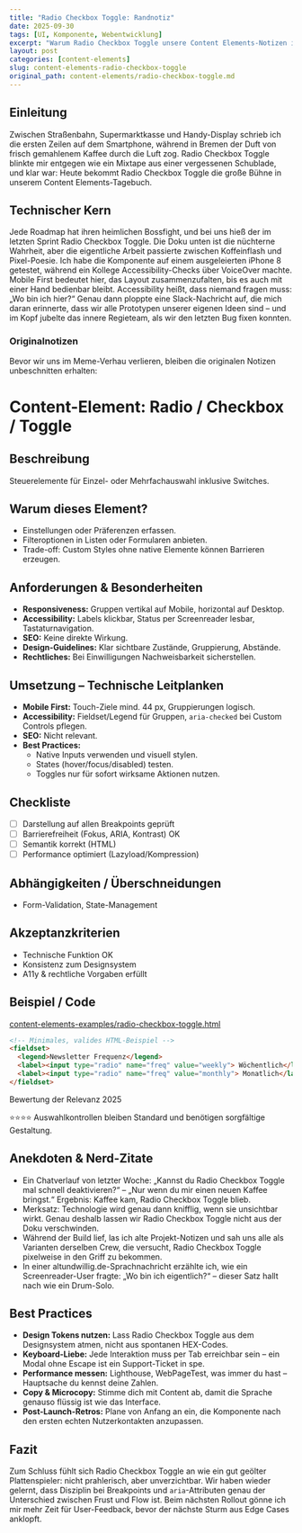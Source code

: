 ```yaml
---
title: "Radio Checkbox Toggle: Randnotiz"
date: 2025-09-30
tags: [UI, Komponente, Webentwicklung]
excerpt: "Warum Radio Checkbox Toggle unsere Content Elements-Notizen inspiriert."
layout: post
categories: [content-elements]
slug: content-elements-radio-checkbox-toggle
original_path: content-elements/radio-checkbox-toggle.md
---
```


## Einleitung
Zwischen Straßenbahn, Supermarktkasse und Handy-Display schrieb ich die ersten Zeilen auf dem Smartphone, während in Bremen der Duft von frisch gemahlenem Kaffee durch die Luft zog. Radio Checkbox Toggle blinkte mir entgegen wie ein Mixtape aus einer vergessenen Schublade, und klar war: Heute bekommt Radio Checkbox Toggle die große Bühne in unserem Content Elements-Tagebuch.

## Technischer Kern
Jede Roadmap hat ihren heimlichen Bossfight, und bei uns hieß der im letzten Sprint Radio Checkbox Toggle. Die Doku unten ist die nüchterne Wahrheit, aber die eigentliche Arbeit passierte zwischen Koffeinflash und Pixel-Poesie. Ich habe die Komponente auf einem ausgeleierten iPhone 8 getestet, während ein Kollege Accessibility-Checks über VoiceOver machte. Mobile First bedeutet hier, das Layout zusammenzufalten, bis es auch mit einer Hand bedienbar bleibt. Accessibility heißt, dass niemand fragen muss: „Wo bin ich hier?“ Genau dann ploppte eine Slack-Nachricht auf, die mich daran erinnerte, dass wir alle Prototypen unserer eigenen Ideen sind – und im Kopf jubelte das innere Regieteam, als wir den letzten Bug fixen konnten.

### Originalnotizen
Bevor wir uns im Meme-Verhau verlieren, bleiben die originalen Notizen unbeschnitten erhalten:
# Content-Element: Radio / Checkbox / Toggle

## Beschreibung
Steuerelemente für Einzel- oder Mehrfachauswahl inklusive Switches.

## Warum dieses Element?
- Einstellungen oder Präferenzen erfassen.
- Filteroptionen in Listen oder Formularen anbieten.
- Trade-off: Custom Styles ohne native Elemente können Barrieren erzeugen.

## Anforderungen & Besonderheiten
- **Responsiveness:** Gruppen vertikal auf Mobile, horizontal auf Desktop.
- **Accessibility:** Labels klickbar, Status per Screenreader lesbar, Tastaturnavigation.
- **SEO:** Keine direkte Wirkung.
- **Design-Guidelines:** Klar sichtbare Zustände, Gruppierung, Abstände.
- **Rechtliches:** Bei Einwilligungen Nachweisbarkeit sicherstellen.

## Umsetzung – Technische Leitplanken
- **Mobile First:** Touch-Ziele mind. 44 px, Gruppierungen logisch.
- **Accessibility:** Fieldset/Legend für Gruppen, `aria-checked` bei Custom Controls pflegen.
- **SEO:** Nicht relevant.
- **Best Practices:**
  - Native Inputs verwenden und visuell stylen.
  - States (hover/focus/disabled) testen.
  - Toggles nur für sofort wirksame Aktionen nutzen.

## Checkliste
- [ ] Darstellung auf allen Breakpoints geprüft
- [ ] Barrierefreiheit (Fokus, ARIA, Kontrast) OK
- [ ] Semantik korrekt (HTML)
- [ ] Performance optimiert (Lazyload/Kompression)

## Abhängigkeiten / Überschneidungen
- Form-Validation, State-Management

## Akzeptanzkriterien
- Technische Funktion OK
- Konsistenz zum Designsystem
- A11y & rechtliche Vorgaben erfüllt

## Beispiel / Code
[content-elements-examples/radio-checkbox-toggle.html](../content-elements-examples/radio-checkbox-toggle.html)

```html
<!-- Minimales, valides HTML-Beispiel -->
<fieldset>
  <legend>Newsletter Frequenz</legend>
  <label><input type="radio" name="freq" value="weekly"> Wöchentlich</label>
  <label><input type="radio" name="freq" value="monthly"> Monatlich</label>
</fieldset>
```

Bewertung der Relevanz 2025

⭐⭐⭐⭐ Auswahlkontrollen bleiben Standard und benötigen sorgfältige Gestaltung.

## Anekdoten & Nerd-Zitate
- Ein Chatverlauf von letzter Woche: „Kannst du Radio Checkbox Toggle mal schnell deaktivieren?“ – „Nur wenn du mir einen neuen Kaffee bringst.“ Ergebnis: Kaffee kam, Radio Checkbox Toggle blieb.
- Merksatz: Technologie wird genau dann knifflig, wenn sie unsichtbar wirkt. Genau deshalb lassen wir Radio Checkbox Toggle nicht aus der Doku verschwinden.
- Während der Build lief, las ich alte Projekt-Notizen und sah uns alle als Varianten derselben Crew, die versucht, Radio Checkbox Toggle pixelweise in den Griff zu bekommen.
- In einer altundwillig.de-Sprachnachricht erzählte ich, wie ein Screenreader-User fragte: „Wo bin ich eigentlich?“ – dieser Satz hallt nach wie ein Drum-Solo.

## Best Practices
- **Design Tokens nutzen:** Lass Radio Checkbox Toggle aus dem Designsystem atmen, nicht aus spontanen HEX-Codes.
- **Keyboard-Liebe:** Jede Interaktion muss per Tab erreichbar sein – ein Modal ohne Escape ist ein Support-Ticket in spe.
- **Performance messen:** Lighthouse, WebPageTest, was immer du hast – Hauptsache du kennst deine Zahlen.
- **Copy & Microcopy:** Stimme dich mit Content ab, damit die Sprache genauso flüssig ist wie das Interface.
- **Post-Launch-Retros:** Plane von Anfang an ein, die Komponente nach den ersten echten Nutzerkontakten anzupassen.

## Fazit
Zum Schluss fühlt sich Radio Checkbox Toggle an wie ein gut geölter Plattenspieler: nicht prahlerisch, aber unverzichtbar. Wir haben wieder gelernt, dass Disziplin bei Breakpoints und `aria`-Attributen genau der Unterschied zwischen Frust und Flow ist. Beim nächsten Rollout gönne ich mir mehr Zeit für User-Feedback, bevor der nächste Sturm aus Edge Cases anklopft.
